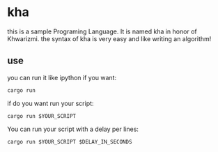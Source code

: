 # kha

this is a sample Programing Language.
It is named kha in honor of Khwarizmi. the syntax of kha is very easy and like writing an algorithm!

## use

you can run it like ipython if you want:

```cargo run```

if do you want run your script:

```cargo run $YOUR_SCRIPT```

You can run your script with a delay per lines:

```cargo run $YOUR_SCRIPT $DELAY_IN_SECONDS```
